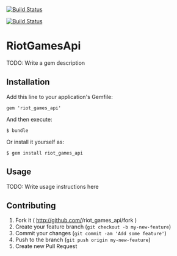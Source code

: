 [![Build Status](https://drone.io/github.com/shishi/riot_games_api/status.png)](https://drone.io/github.com/shishi/riot_games_api/latest)

[![Build Status](https://travis-ci.org/shishi/riot_games_api.svg?branch=master)](https://travis-ci.org/shishi/riot_games_api)

# RiotGamesApi

TODO: Write a gem description

## Installation

Add this line to your application's Gemfile:

    gem 'riot_games_api'

And then execute:

    $ bundle

Or install it yourself as:

    $ gem install riot_games_api

## Usage

TODO: Write usage instructions here

## Contributing

1. Fork it ( http://github.com/<my-github-username>/riot_games_api/fork )
2. Create your feature branch (`git checkout -b my-new-feature`)
3. Commit your changes (`git commit -am 'Add some feature'`)
4. Push to the branch (`git push origin my-new-feature`)
5. Create new Pull Request
